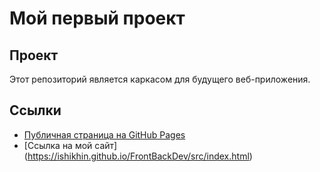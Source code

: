 # Мой первый проект

## Проект
Этот репозиторий является каркасом для будущего веб-приложения.

## Ссылки
- [Публичная страница на GitHub Pages](https://ishikhin.github.io/FrontBackDev/)
- [Ссылка на мой сайт] (https://ishikhin.github.io/FrontBackDev/src/index.html)